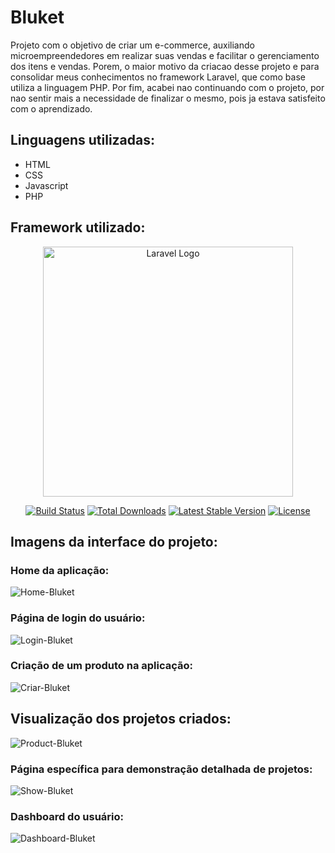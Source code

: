 # Bluket
Projeto com o objetivo de criar um e-commerce, auxiliando microempreendedores em realizar suas vendas e facilitar o gerenciamento dos itens e vendas. Porem, o maior motivo da criacao desse projeto e para consolidar meus conhecimentos no framework Laravel, que como base utiliza a linguagem PHP. Por fim, acabei nao continuando com o projeto, por nao sentir mais a necessidade de finalizar o mesmo, pois ja estava satisfeito com o aprendizado.

## Linguagens utilizadas:
 - HTML
 - CSS
 - Javascript
 - PHP
 
## Framework utilizado:
<p align="center"><a href="https://laravel.com" target="_blank"><img src="https://raw.githubusercontent.com/laravel/art/master/logo-lockup/5%20SVG/2%20CMYK/1%20Full%20Color/laravel-logolockup-cmyk-red.svg" width="400" alt="Laravel Logo"></a></p>

<p align="center">
<a href="https://github.com/laravel/framework/actions"><img src="https://github.com/laravel/framework/workflows/tests/badge.svg" alt="Build Status"></a>
<a href="https://packagist.org/packages/laravel/framework"><img src="https://img.shields.io/packagist/dt/laravel/framework" alt="Total Downloads"></a>
<a href="https://packagist.org/packages/laravel/framework"><img src="https://img.shields.io/packagist/v/laravel/framework" alt="Latest Stable Version"></a>
<a href="https://packagist.org/packages/laravel/framework"><img src="https://img.shields.io/packagist/l/laravel/framework" alt="License"></a>
</p>
 
## Imagens da interface do projeto:
### Home da aplicação:
![Home-Bluket](https://github.com/PedroVidalDev/bluket/assets/113215138/112671e7-0488-47cd-94e9-09fd9982a6ff)

### Página de login do usuário:
![Login-Bluket](https://github.com/PedroVidalDev/bluket/assets/113215138/9959f647-bab7-4deb-b7c6-e40aa329fad8)

### Criação de um produto na aplicação:
![Criar-Bluket](https://github.com/PedroVidalDev/bluket/assets/113215138/32d642c0-00fb-4ad4-a5b0-ab9add70baf4)

## Visualização dos projetos criados:
![Product-Bluket](https://github.com/PedroVidalDev/bluket/assets/113215138/fcc3f196-3a21-445a-b952-889675841610)

### Página específica para demonstração detalhada de projetos:
![Show-Bluket](https://user-images.githubusercontent.com/113215138/219228477-7b4aaaac-e65f-43c3-9a43-270ceb8d850e.png)

### Dashboard do usuário:
![Dashboard-Bluket](https://user-images.githubusercontent.com/113215138/219228530-d46a603a-4f68-4b0c-b8b7-57649a321c79.png)
